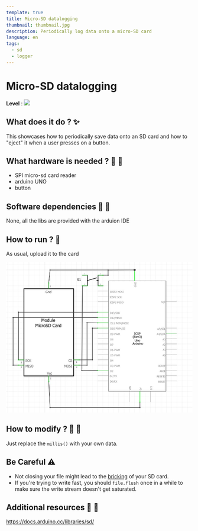 ```yaml
---
template: true
title: Micro-SD datalogging
thumbnail: thumbnail.jpg
description: Periodically log data onto a micro-SD card
language: en
tags:
  - sd
  - logger
---
```


# Micro-SD datalogging

**Level** : ![](https://img.shields.io/badge/Level-Intermediate-yellow)

## What does it do ? ✨

This showcases how to periodically save data onto an SD card and how to "eject" it when a user presses on a button.

## What hardware is needed ? 💾 🔌

- SPI micro-sd card reader
- arduino UNO
- button

## Software dependencies 🌈 📂

None, all the libs are provided with the arduion IDE

## How to run ? 🚀

As usual, upload it to the card

![](circuit.jpg)

## How to modify ? 🔩 🔨

Just replace the `millis()` with your own data.

## Be Careful ⚠️

- Not closing your file might lead to the [bricking](<https://en.wikipedia.org/wiki/Brick_(electronics)>) of your SD card.
- If you're trying to write fast, you should `file.flush` once in a while to make sure the write stream doesn't get saturated.

## Additional resources 📄 📗

https://docs.arduino.cc/libraries/sd/
